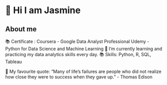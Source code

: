 # 👋 Hi I am Jasmine 

## About me

📚 Certificate :  Coursera - Google Data Analyst Professional 
                  Udemy - Python for Data Science and Machine Learning
🌱 I’m currently learning and practicing my data analytics skills every day.
📚 Skills: Python, R, SQL, Tableau


💪 My favourite quote: 
    “Many of life’s failures are people who did not realize how close they were to success when they gave up.”
    - Thomas Edison


